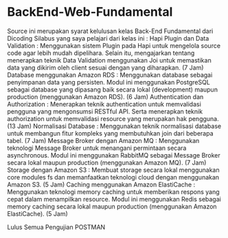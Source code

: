 # BackEnd-Web-Fundamental

Source ini merupakan syarat kelulusan kelas Back-End Fundamental dari Dicoding
Silabus yang saya pelajari dari kelas ini :
Hapi Plugin dan Data Validation : Menggunakan sistem Plugin pada Hapi untuk mengelola source code agar lebih mudah dipelihara. Selain itu, mengajarkan tentang menerapkan teknik Data Validation menggunakan Joi untuk memastikan data yang dikirim oleh client sesuai dengan yang diharapkan. (7 Jam) 
Database menggunakan Amazon RDS : Menggunakan database sebagai penyimpanan data yang persisten. Modul ini menggunakan PostgreSQL sebagai database yang dipasang baik secara lokal (development) maupun production (menggunakan Amazon RDS). (6 Jam) 
Authentication dan Authorization : Menerapkan teknik authentication untuk memvalidasi pengguna yang mengonsumsi RESTful API. Serta menerapkan teknik authorization untuk memvalidasi resource yang merupakan hak pengguna. (13 Jam) 
Normalisasi Database : Menggunakan teknik normalisasi database untuk membangun fitur kompleks yang membutuhkan join dari beberapa tabel. (7 Jam)
Message Broker dengan Amazon MQ : Menggunakan teknologi Message Broker untuk menangani permintaan secara asynchronous. Modul ini menggunakan RabbitMQ sebagai Message Broker secara lokal maupun production (menggunakan Amazon MQ). (7 Jam)
Storage dengan Amazon S3 : Membuat storage secara lokal menggunakan core modules fs dan memanfaatkan teknologi cloud dengan menggunakan Amazon S3. (5 Jam)
Caching menggunakan Amazon ElastiCache : Menggunakan teknologi memory caching untuk memberikan respons yang cepat dalam menampilkan resource. Modul ini menggunakan Redis sebagai memory caching secara lokal maupun production (menggunakan Amazon ElastiCache). (5 Jam)

Lulus Semua Pengujian POSTMAN
